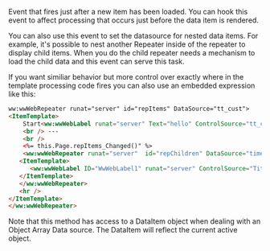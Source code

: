 ﻿Event that fires just after a new item has been loaded. You can hook this event to affect processing that occurs just before the data item is rendered.

You can also use this event to set the datasource for nested data items. For example, it's possible to nest another Repeater inside of the repeater to display child items. When you do the child repeater needs a mechanism to load the child data and this event can serve this task.

If you want similiar behavior but more control over exactly where in the template processing code fires you can also use an embedded expression like this:

```html
ww:wwWebRepeater runat="server" id="repItems" DataSource="tt_cust">
<ItemTemplate>
    Start<ww:wwWebLabel runat="server" Text="hello" ControlSource="tt_cust.company"></ww:wwWebLabel> 
    <br /> ---
    <br />
    <%= this.Page.repItems_Changed()" %>
    <ww:wwWebRepeater runat="server"  id="repChildren" DataSource="timebill">
   <ItemTemplate>      
      <ww:wwWebLabel ID="WwWebLabel1" runat="server" ControlSource="Titems.enterd"></ww:wwWebLabel>
   </ItemTemplate>
   </ww:wwWebRepeater>
   <hr />
</ItemTemplate>
</ww:wwWebRepeater>
```

Note that this method has access to a DataItem object when dealing with an Object Array Data source. The DataItem will reflect the current active object.